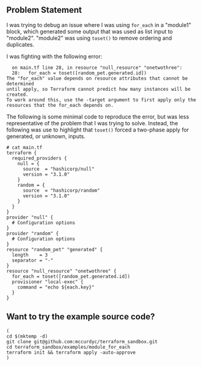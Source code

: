 ## Problem Statement

I was trying to debug an issue where I was using `for_each` in a "module1" block,
which generated some output that was used as list input to "module2". "module2"
was using `toset()` to remove ordering and duplicates.

I was fighting with the following error:

```
  on main.tf line 28, in resource "null_resource" "onetwothree":
  28:   for_each = toset([random_pet.generated.id])
The "for_each" value depends on resource attributes that cannot be determined
until apply, so Terraform cannot predict how many instances will be created.
To work around this, use the -target argument to first apply only the
resources that the for_each depends on.
```

The following is some minimal code to reproduce the error, but was less representative
of the problem that I was trying to solve. Instead, the following was use to highlight
that `toset()` forced a two-phase apply for generated, or unknown, inputs.

```
# cat main.tf
terraform {
  required_providers {
    null = {
      source  = "hashicorp/null"
      version = "3.1.0"
    }
    random = {
      source  = "hashicorp/random"
      version = "3.1.0"
    }
  }
}
provider "null" {
  # Configuration options
}
provider "random" {
  # Configuration options
}
resource "random_pet" "generated" {
  length    = 3
  separator = "-"
}
resource "null_resource" "onetwothree" {
  for_each = toset([random_pet.generated.id])
  provisioner "local-exec" {
    command = "echo ${each.key}"
  }
}
```

## Want to try the example source code?
```
(
cd $(mktemp -d)
git clone git@github.com:mccurdyc/terraform_sandbox.git
cd terraform_sandbox/examples/module_for_each
terraform init && terraform apply -auto-approve
)
```
